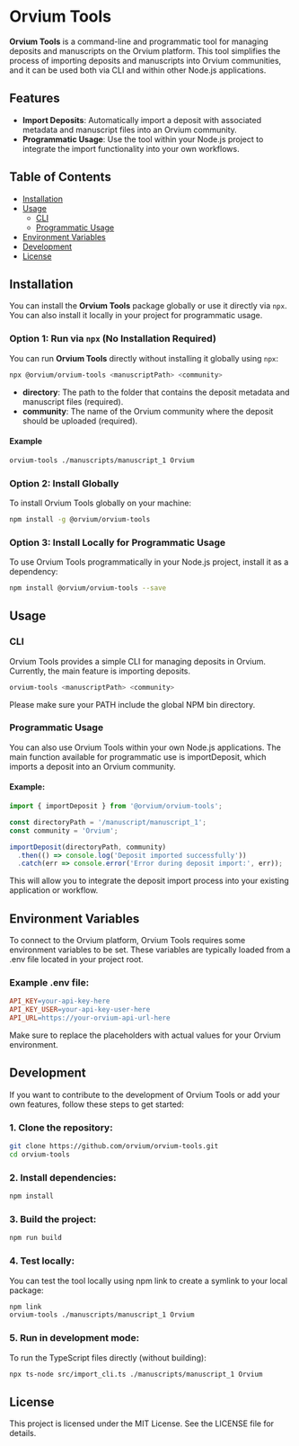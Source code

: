 # Orvium Tools

**Orvium Tools** is a command-line and programmatic tool for managing deposits and manuscripts on the Orvium platform. This tool simplifies the process of importing deposits and manuscripts into Orvium communities, and it can be used both via CLI and within other Node.js applications.

## Features

- **Import Deposits**: Automatically import a deposit with associated metadata and manuscript files into an Orvium community.
- **Programmatic Usage**: Use the tool within your Node.js project to integrate the import functionality into your own workflows.

## Table of Contents

- [Installation](#installation)
- [Usage](#usage)
  - [CLI](#cli)
  - [Programmatic Usage](#programmatic-usage)
- [Environment Variables](#environment-variables)
- [Development](#development)
- [License](#license)

## Installation

You can install the **Orvium Tools** package globally or use it directly via `npx`. You can also install it locally in your project for programmatic usage.

### Option 1: Run via `npx` (No Installation Required)

You can run **Orvium Tools** directly without installing it globally using `npx`:

```bash
npx @orvium/orvium-tools <manuscriptPath> <community>
```
- **directory**: The path to the folder that contains the deposit metadata and manuscript files (required).
- **community**: The name of the Orvium community where the deposit should be uploaded (required).

#### Example

```bash
orvium-tools ./manuscripts/manuscript_1 Orvium
```

### Option 2: Install Globally

To install Orvium Tools globally on your machine:

```bash
npm install -g @orvium/orvium-tools
```

### Option 3: Install Locally for Programmatic Usage

To use Orvium Tools programmatically in your Node.js project, install it as a dependency:

```bash
npm install @orvium/orvium-tools --save
```

## Usage

### CLI
Orvium Tools provides a simple CLI for managing deposits in Orvium. Currently, the main feature is importing deposits.

```bash
orvium-tools <manuscriptPath> <community>
```

Please make sure your PATH include the global NPM bin directory.


### Programmatic Usage
You can also use Orvium Tools within your own Node.js applications. The main function available for programmatic use is importDeposit, which imports a deposit into an Orvium community.

#### Example:

```typescript
import { importDeposit } from '@orvium/orvium-tools';

const directoryPath = '/manuscript/manuscript_1';
const community = 'Orvium';

importDeposit(directoryPath, community)
  .then(() => console.log('Deposit imported successfully'))
  .catch(err => console.error('Error during deposit import:', err));
```

This will allow you to integrate the deposit import process into your existing application or workflow.

## Environment Variables
To connect to the Orvium platform, Orvium Tools requires some environment variables to be set. These variables are typically loaded from a .env file located in your project root.

### Example .env file:
```makefile
API_KEY=your-api-key-here
API_KEY_USER=your-api-key-user-here
API_URL=https://your-orvium-api-url-here
```

Make sure to replace the placeholders with actual values for your Orvium environment.

## Development
If you want to contribute to the development of Orvium Tools or add your own features, follow these steps to get started:

### 1. Clone the repository:

```bash
git clone https://github.com/orvium/orvium-tools.git
cd orvium-tools
```

### 2. Install dependencies:

```bash
npm install
```

### 3. Build the project:

```bash
npm run build
```

### 4. Test locally:
You can test the tool locally using npm link to create a symlink to your local package:

```bash
npm link
orvium-tools ./manuscripts/manuscript_1 Orvium
```

### 5. Run in development mode:
To run the TypeScript files directly (without building):

```bash
npx ts-node src/import_cli.ts ./manuscripts/manuscript_1 Orvium
```

## License
This project is licensed under the MIT License. See the LICENSE file for details.
